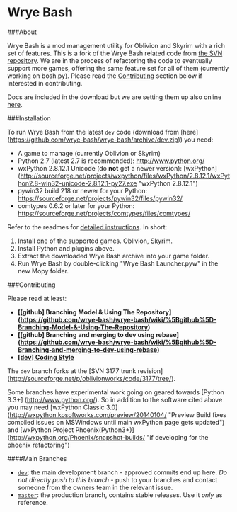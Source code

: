Wrye Bash
=========
###About

Wrye Bash is a mod management utility for Oblivion and Skyrim with a rich set
 of features. This is a fork of the Wrye Bash related code from
 [the SVN repository](http://sourceforge.net/p/oblivionworks/code/HEAD/tree/).
 We are in the process of refactoring the code to eventually support more games,
 offering the same feature set for all of them (currently working on bosh.py).
 Please read the [Contributing](#contributing) section below if interested in
 contributing.

Docs are included in the download but we are setting them up also online
 [here][2].

###Installation

To run Wrye Bash from the latest `dev` code (download from [here]
(https://github.com/wrye-bash/wrye-bash/archive/dev.zip)) you need:

* A game to manage (currently Oblivion or Skyrim)
* Python 2.7 (latest 2.7 is recommended): http://www.python.org/
* wxPython 2.8.12.1 Unicode (do **not** get a newer version): [wxPython]
(http://sourceforge.net/projects/wxpython/files/wxPython/2.8.12.1/wxPython2.8-win32-unicode-2.8.12.1-py27.exe
 "wxPython 2.8.12.1")
* pywin32 build 218 or newer for your Python:
 https://sourceforge.net/projects/pywin32/files/pywin32/
* comtypes 0.6.2 or later for your Python:
 https://sourceforge.net/projects/comtypes/files/comtypes/

Refer to the readmes for [detailed instructions][1]. In short:

1. Install one of the supported games. Oblivion, Skyrim.
2. Install Python and plugins above.
3. Extract the downloaded Wrye Bash archive into your game folder.
4. Run Wrye Bash by double-clicking "Wrye Bash Launcher.pyw" in the new Mopy
 folder.

###Contributing

Please read at least:

* **[[github] Branching Model & Using The Repository] (https://github.com/wrye-bash/wrye-bash/wiki/%5Bgithub%5D-Branching-Model-&-Using-The-Repository)**
* **[[github] Branching and merging to dev using rebase] (https://github.com/wrye-bash/wrye-bash/wiki/%5Bgithub%5D-Branching-and-merging-to-dev-using-rebase)**
* **[[dev] Coding Style](https://github.com/wrye-bash/wrye-bash/wiki/%5Bdev%5D-Coding-Style)**

The `dev` branch forks at the [SVN 3177 trunk revision]
(http://sourceforge.net/p/oblivionworks/code/3177/tree/).

Some branches have experimental work going on geared towards [Python 3.3+]
(http://www.python.org/).
 So in addition to the software cited above you may need [wxPython Classic 3.0]
 (http://wxpython.kosoftworks.com/preview/20140104/
 "Preview Build fixes compiled issues on MSWindows until main wxPython page
 gets updated") and [wxPython Project Phoenix(Python3+)]
 (http://wxpython.org/Phoenix/snapshot-builds/
 "if developing for the phoenix refactoring")

####Main Branches

- [`dev`](https://github.com/wrye-bash/wrye-bash/tree/dev): the main development
 branch - approved commits end up here. _Do not directly push to this branch_ -
 push to your branches and contact someone from the owners team in the relevant
 issue.
- [`master`](https://github.com/wrye-bash/wrye-bash/tree/master): the production
 branch, contains stable releases. Use it _only_ as reference.


[1]: http://wrye-bash.github.io/docs/Wrye%20Bash%20General%20Readme.html#install
[2]: https://github.com/wrye-bash/wrye-bash.github.io
